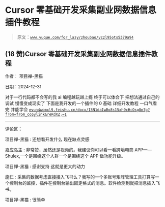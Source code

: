 # Cursor 零基础开发采集副业网数据信息插件教程

> 原文：[`www.yuque.com/for_lazy/zhoubao/vczl95ots5379a94`](https://www.yuque.com/for_lazy/zhoubao/vczl95ots5379a94)

## (18 赞)Cursor 零基础开发采集副业网数据信息插件教程

作者： 项目禅-黑猫

日期：2024-12-31

对于一行代码都不会写的我 ai 编程越玩越上瘾 终于可以体会下 把想法通过自己的调试 慢慢变成现实了 下面是我开发的一个插件的 0 基础 详细开发教程 一口气看完
并能学会 [`evun4wpmxl9.feishu.cn/docx/I8N1daIwBo8s15xh9cHcOsg8n7g?from=from_copylink&reRdXZ;=1`](https://evun4wpmxl9.feishu.cn/docx/I8N1daIwBo8s15xh9cHcOsg8n7g?from=from_copylink&reRdXZ;=1)

* * *

评论区：

项目禅-黑猫 : 还想看开发什么 现在缺点灵感

嘉应岛主 : 非常赞，居然还是视频的。我建议你可以看一看跨境电商 APP——Shulex,一个是围绕这个人群一个是围绕这个 APP 做功能升级。

项目禅-黑猫 : 感谢支持 这就是更大的动力

施仁 : 采集的数据考虑直接接入飞书么？我写的一个多账号矩阵管理工具打算写一个控制台的监控，插件在控制台输出固定格式的消息。软件检测到就把消息插入飞书。

项目禅-黑猫 : 很简单